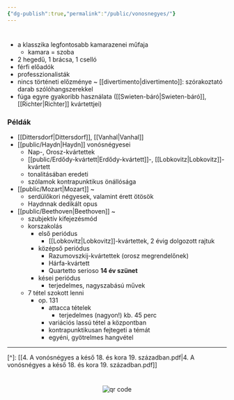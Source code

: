 ```yaml
---
{"dg-publish":true,"permalink":"/public/vonosnegyes/"}
---
```


#

- a klasszika legfontosabb kamarazenei műfaja
	- kamara = szoba
- 2 hegedű, 1 brácsa, 1 cselló
- férfi előadók
- professzionalisták
- nincs történeti előzménye
	~ [[divertimento\|divertimento]]: szórakoztató darab szólóhangszerekkel
- fúga egyre gyakoribb használata ([[Swieten-báró\|Swieten-báró]], [[Richter\|Richter]] kvártettjei)

### Példák

- [[Dittersdorf\|Dittersdorf]], [[Vanhal\|Vanhal]]
- [[public/Haydn\|Haydn]] vonósnégyesei
	- Nap-, Orosz-kvártettek
	- [[public/Erdődy-kvártett\|Erdődy-kvártett]]-, [[Lobkovitz\|Lobkovitz]]-kvártett
	- tonalitásában eredeti
	- szólamok kontrapunktikus önállósága
- [[public/Mozart\|Mozart]] ~
	- serdülőkori négyesek, valamint érett ötösök
	- Haydnnak dedikált opus
- [[public/Beethoven\|Beethoven]] ~
	- szubjektív kifejezésmód
	- korszakolás
		- első periódus
			- [[Lobkovitz\|Lobkovitz]]-kvártettek, 2 évig dolgozott rajtuk
		- középső periódus
			- Razumovszkij-kvártettek (orosz megrendelőnek)
			- Hárfa-kvártett
			- Quartetto serioso
		**14 év szünet**
		- kései periódus
			- terjedelmes, nagyszabású művek
	- 7 tétel szokott lenni
		- op. 131
			- attacca tételek
				- terjedelmes (nagyon!) kb. 45 perc
			- variációs lassú tétel a központban
			- kontrapunktikusan fejtegeti a témát
			- egyéni, gyötrelmes hangvétel

---
[^]: [[4. A vonósnégyes a késő 18. és kora 19. században.pdf\|4. A vonósnégyes a késő 18. és kora 19. században.pdf]]



#
<p style="text-align: center;"><img src="https://chart.googleapis.com/chart?cht=qr&chl=https://notes.andrasdenes.com/vonosnegyes&chs=180x180&choe=UTF-8&chld=L|2" alt="qr code"></p>

